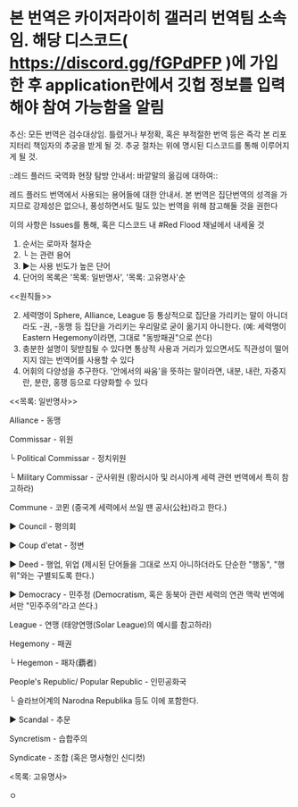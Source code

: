 # 본 번역은 카이저라이히 갤러리 번역팀 소속임. 해당 디스코드( https://discord.gg/fGPdPFP )에 가입한 후 application란에서 깃헙 정보를 입력해야 참여 가능함을 알림 #

추신: 모든 번역은 검수대상임. 틀렸거나 부정확, 혹은 부적절한 번역 등은 즉각 본 리포지터리 책임자의 추궁을 받게 될 것. 추궁 절차는 위에 명시된 디스코드를 통해 이루어지게 될 것.


::레드 플러드 국역화 현장 탐방 안내서: 바깥말의 옮김에 대하여::



레드 플러드 번역에서 사용되는 용어들에 대한 안내서. 본 번역은 집단번역의 성격을 가지므로 강제성은 없으나, 풍성하면서도 밀도 있는 번역을 위해 참고해둘 것을 권한다


이의 사항은 Issues를 통해, 혹은 디스코드 내 #Red Flood 채널에서 내세울 것


1. 순서는 로마자 철자순
1. └ 는 관련 용어
1. ▶는 사용 빈도가 높은 단어
1. 단어의 목록은 '목록: 일반명사', '목록: 고유명사'순



<<원칙들>>



2. 세력명이 Sphere, Alliance, League 등 통상적으로 집단을 가리키는 말이 아니더라도 -권, -동맹 등 집단을 가리키는 우리말로 굳이 옮기지 아니한다. (예: 세력명이 Eastern Hegemony이라면, 그대로 "동방패권"으로 쓴다)
2. 충분한 설명이 뒷받침될 수 있다면 통상적 사용과 거리가 있으면서도 직관성이 떨어지지 않는 번역어를 사용할 수 있다
2. 어휘의 다양성을 추구한다. '안에서의 싸움'을 뜻하는 말이라면, 내분, 내란, 자중지란, 분란, 홍쟁 등으로 다양화할 수 있다



<<목록: 일반명사>>


Alliance - 동맹

Commissar - 위원

└ Political Commissar - 정치위원

└ Military Commissar - 군사위원 (황러시아 및 러시아계 세력 관련 번역에서 특히 참고하라)

Commune - 코뮌 (중국계 세력에서 쓰일 땐 공사(公社)라고 한다.)

▶ Council - 평의회

▶ Coup d'etat -  정변

▶ Deed - 행업, 위업 (제시된 단어들을 그대로 쓰지 아니하더라도 단순한 "행동", "행위"와는 구별되도록 한다.)

▶ Democracy - 민주정 (Democratism, 혹은 동북아 관련 세력의 연관 맥락 번역에서만 "민주주의"라고 쓴다.)

League - 연맹 (태양연맹(Solar League)의 예시를 참고하라)

Hegemony - 패권

└ Hegemon - 패자(覇者)

People's Republic/ Popular Republic - 인민공화국

└ 슬라브어계의 Narodna Republika 등도 이에 포함한다.

▶ Scandal - 추문

Syncretism - 습합주의

Syndicate - 조합 (혹은 명사형인 신디컷)


<목록: 고유명사>

ㅇ
